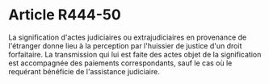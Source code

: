 # Article R444-50

<div align='left'>La signification d'actes judiciaires ou extrajudiciaires en provenance de l'étranger donne lieu à la perception par l'huissier de justice d'un droit forfaitaire. La transmission qui lui est faite des actes objet de la signification est accompagnée des paiements correspondants, sauf le cas où le requérant bénéficie de l'assistance judiciaire. <br/><br/><br/></div>